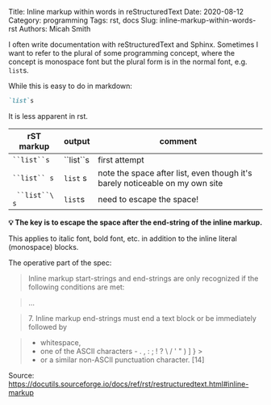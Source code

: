 Title: Inline markup within words in reStructuredText
Date: 2020-08-12
Category: programming
Tags: rst, docs
Slug: inline-markup-within-words-rst
Authors: Micah Smith

I often write documentation with reStructuredText and Sphinx. Sometimes I want to refer to
the plural of some programming concept, where the concept is monospace font but the plural
form is in the normal font, e.g. `list`s.

While this is easy to do in markdown:

```markdown
`list`s
```

It is less apparent in rst.

| rST markup | output | comment |
|------------|--------|---------|
|``` ``list``s ``` | \`\`list\`\`s | first attempt |
|``` ``list`` s ``` | `list` s | note the space after list, even though it's barely noticeable on my own site |
|``` ``list``\ s``` | `list`s | need to escape the space! |

**💡 The key is to escape the space after the end-string of the inline markup.**

This applies to italic font, bold font, etc. in addition to the inline literal (monospace)
blocks.

The operative part of the spec:

> Inline markup start-strings and end-strings are only recognized if the following conditions are met:

> ...

> 7\. Inline markup end-strings must end a text block or be immediately followed by

>    - whitespace,
>    - one of the ASCII characters - . , : ; ! ? \ / ' " ) ] } >
>    - or a similar non-ASCII punctuation character. [14]


Source: <https://docutils.sourceforge.io/docs/ref/rst/restructuredtext.html#inline-markup>
